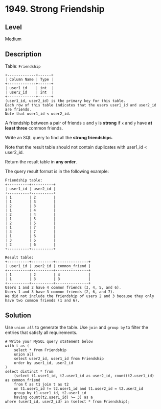 # 1949. Strong Friendship
## Level
Medium

## Description
Table: `Friendship`
```
+-------------+------+
| Column Name | Type |
+-------------+------+
| user1_id    | int  |
| user2_id    | int  |
+-------------+------+
(user1_id, user2_id) is the primary key for this table.
Each row of this table indicates that the users user1_id and user2_id are friends.
Note that user1_id < user2_id.
```

A friendship between a pair of friends `x` and `y` is **strong** if `x` and `y` have **at least three** common friends.

Write an SQL query to find all the **strong friendships**.

Note that the result table should not contain duplicates with user1_id < user2_id.

Return the result table in **any order**.

The query result format is in the following example:

```
Friendship table:
+----------+----------+
| user1_id | user2_id |
+----------+----------+
| 1        | 2        |
| 1        | 3        |
| 2        | 3        |
| 1        | 4        |
| 2        | 4        |
| 1        | 5        |
| 2        | 5        |
| 1        | 7        |
| 3        | 7        |
| 1        | 6        |
| 3        | 6        |
| 2        | 6        |
+----------+----------+

Result table:
+----------+----------+---------------+
| user1_id | user2_id | common_friend |
+----------+----------+---------------+
| 1        | 2        | 4             |
| 1        | 3        | 3             |
+----------+----------+---------------+
Users 1 and 2 have 4 common friends (3, 4, 5, and 6).
Users 1 and 3 have 3 common friends (2, 6, and 7).
We did not include the friendship of users 2 and 3 because they only have two common friends (1 and 6).
```

## Solution
Use `union all` to generate the table. Use `join` and `group by` to filter the entries that satisfy all requirements.
```
# Write your MySQL query statement below
with t as (
    select * from Friendship 
    union all 
    select user2_id, user1_id from Friendship 
    order by user1_id, user2_id
)
select distinct * from
    (select t1.user1_id, t2.user1_id as user2_id, count(t2.user1_id) as common_friend
    from t as t1 join t as t2 
    on t1.user1_id != t2.user1_id and t1.user2_id = t2.user2_id
    group by t1.user1_id, t2.user1_id
    having count(t2.user1_id) >= 3) as a
where (user1_id, user2_id) in (select * from Friendship);
```
